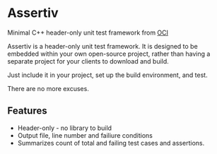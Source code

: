 Assertiv
========

Minimal C++ header-only unit test framework from [OCI](http://ociweb.com)

Assertiv is a header-only unit test framework.  It is designed to be embedded within your own open-source project, rather than having a separate project for your clients to download and build.

Just include it in your project, set up the build environment, and test.

There are no more excuses.

## Features
* Header-only - no library to build
* Output file, line number and failiure conditions
* Summarizes count of total and failing test cases and assertions.

